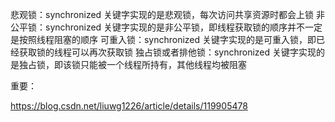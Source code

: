 悲观锁：synchronized 关键字实现的是悲观锁，每次访问共享资源时都会上锁
非公平锁：synchronized 关键字实现的是非公平锁，即线程获取锁的顺序并不一定是按照线程阻塞的顺序
可重入锁：synchronized 关键字实现的是可重入锁，即已经获取锁的线程可以再次获取锁
独占锁或者排他锁：synchronized 关键字实现的是独占锁，即该锁只能被一个线程所持有，其他线程均被阻塞

重要：

https://blog.csdn.net/liuwg1226/article/details/119905478